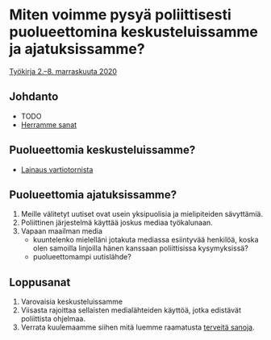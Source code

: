 # Miten voimme pysyä poliittisesti puolueettomina keskusteluissamme ja ajatuksissamme?
[Työkirja 2.–8. marraskuuta 2020](https://wol.jw.org/fi/wol/d/r16/lp-fi/202020402)


## Johdanto
* TODO
* [Herramme sanat](https://wol.jw.org/fi/wol/b/r16/lp-fi/nwtsty/40/10#study=discover&v=40:10:16-40:10:17)


## Puolueettomia keskusteluissamme?
* [Lainaus vartiotornista](https://wol.jw.org/fi/wol/d/r16/lp-fi/2016288#h=18:0-20:0)

## Puolueettomia ajatuksissamme?
1. Meille välitetyt uutiset ovat usein yksipuolisia ja mielipiteiden sävyttämiä. 
2. Poliittinen järjestelmä käyttää joskus mediaa työkalunaan.
3. Vapaan maailman media
    * kuuntelenko mielelläni jotakuta mediassa esiintyvää henkilöä, koska   olen samoilla linjoilla hänen kanssaan poliittisissa kysymyksissä?
    * puolueettomampi uutislähde?

## Loppusanat
1. Varovaisia keskusteluissamme
2. Viisasta rajoittaa sellaisten medialähteiden käyttöä, jotka edistävät poliittista ohjelmaa.
3. Verrata kuulemaamme siihen mitä luemme raamatusta [terveitä sanoja](https://wol.jw.org/fi/wol/b/r16/lp-fi/nwtsty/55/1#study=discover&v=55:1:13).

